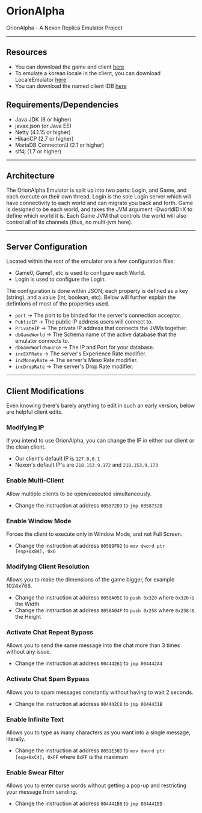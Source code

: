 # OrionAlpha
OrionAlpha - A Nexon Replica Emulator Project

----------------------------------------------------------------------
## Resources
 * You can download the game and client [here](https://mega.nz/#!O9Vy3C7Q!0FsLIilRwzImzjUY_9MxOqtvA4wuMn0SDWE65BkGHZk)
 * To emulate a korean locale in the client, you can download LocaleEmulator [here](https://mega.nz/#!T5t00IwA!YByix3DVt-_Pi0IpU-OwUnvhCDyZEPz4JQ6S-kbYHks)
 * You can download the named client IDB [here](https://mega.nz/#!vtUFjRII!_hMJIYcoQTqorjfd83wKKH5QahFIVKEk5O6I5ULTo_U)
## Requirements/Dependencies
 * Java JDK (8 or higher)
 * javax.json (or Java EE)
 * Netty (4.1.15 or higher)
 * HikariCP (2.7 or higher)
 * MariaDB Connector/J (2.1 or higher)
 * slf4j (1.7 or higher)
 ----------------------------------------------------------------------
 ## Architecture
 The OrionAlpha Emulator is split up into two parts: Login, and Game, and each execute on their own thread. 
 Login is the sole Login server which will have connectivity to each world and can migrate you back and forth. 
 Game is designed to be each world, and takes the JVM argument -DworldID=X to define which world it is. Each Game JVM that controls the world will also control all of its channels (thus, no multi-jvm here).
 
 ----------------------------------------------------------------------
 ## Server Configuration
 Located within the root of the emulator are a few configuration files:
  * Game0, Game1, etc is used to configure each World.
  * Login is used to configure the Login.
  
  The configuration is done within JSON; each property is defined as a key (string), and a value (int, boolean, etc).
  Below will further explain the defintions of most of the properties used.
  
  * `port` -> The port to be binded for the server's connection acceptor. 
  * `PublicIP` -> The public IP address users will connect to.
  * `PrivateIP` -> The private IP address that connects the JVMs together.
  * `dbGameWorld` -> The Schema name of the active database that the emulator connects to.
  * `dbGameWorldSource` -> The IP and Port for your database.
  * `incEXPRate` -> The server's Experience Rate modifier.
  * `incMoneyRate` -> The server's Meso Rate modifier.
  * `incDropRate` -> The server's Drop Rate modifier.
  ----------------------------------------------------------------------
  ## Client Modifications
  Even knowing there's barely anything to edit in such an early version, below are helpful client edits.
  
  ### Modifying IP
  If you intend to use OrionAlpha, you can change the IP in either our client or the clean client.
   * Our client's default IP is `127.0.0.1`
   * Nexon's default IP's are `218.153.9.172` and `218.153.9.173`
  
  ### Enable Multi-Client
  Allow multiple clients to be open/executed simultaneously.
   * Change the instruction at address `005872D9` to `jmp 0058732D`
  
  ### Enable Window Mode
  Forces the client to execute only in Window Mode, and not Full Screen. 
  * Change the instruction at address `00589F92` to `mov dword ptr [esp+0x84], 0x0`
  
  ### Modifying Client Resolution
  Allows you to make the dimensions of the game bigger, for example 1024x768.
  * Change the instruction at address `0058A05E` to `push 0x320` where `0x320` is the Width
  * Change the instruction at address `0058A04F` to `push 0x258` where `0x258` is the Height
  
  ### Activate Chat Repeat Bypass
  Allows you to send the same message into the chat more than 3 times without any issue.
  * Change the instruction at address `00444261` to `jmp 004442A4`
  
  ### Activate Chat Spam Bypass
  Allows you to spam messages constantly without having to wait 2 seconds.
  * Change the instruction at address `004442C8` to `jmp 0044431B`
  
  ### Enable Infinite Text
  Allows you to type as many characters as you want into a single message, literally.
  * Change the instruction at address `0051E38D` to `mov dword ptr [esp+0xC4], 0xFF` where `0xFF` is the maximum
  
  ### Enable Swear Filter
  Allows you to enter curse words without getting a pop-up and restricting your message from sending.
  * Change the instruction at address `004441B8` to `jmp 004441ED`
  
